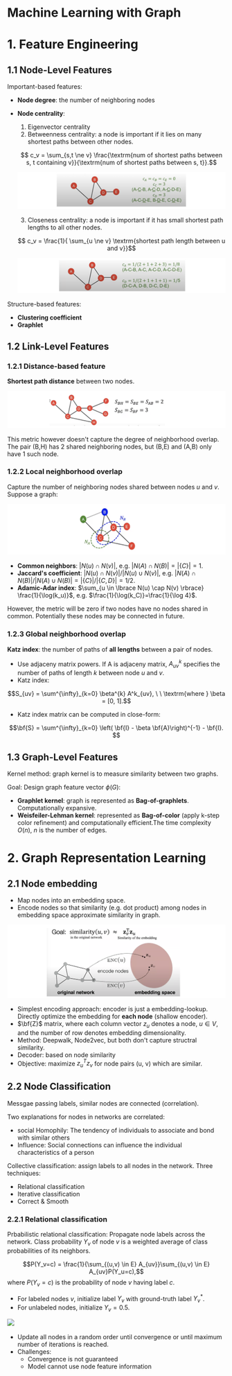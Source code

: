 # Machine Learning with Graph


# 1. Feature Engineering


## 1.1 Node-Level Features

Important-based features:
* **Node degree**: the number of neighboring nodes
* **Node centrality**: 
     1. Eigenvector centrality
     2. Betweenness centrality: a node is important if it lies on many shortest paths between other nodes.
     
     $$ c_v = \sum_{s,t \ne v} \frac{\textrm{num of shortest paths between s, t containing v}}{\textrm{num of shortest paths between s, t}}.$$

     ![](images/feature_node_betweenness.png)

     3. Closeness centrality: a node is important if it has small shortest path lengths to all other nodes.

     $$ c_v = \frac{1}{ \sum_{u \ne v} \textrm{shortest path length between u and v}}$$

     ![](images/feature_node_closeness.png)

     

Structure-based features:
* **Clustering coefficient** 
* **Graphlet**

## 1.2 Link-Level Features

### 1.2.1 Distance-based feature

**Shortest path distance** between two nodes.

![](images/feature_link_distance.png)

This metric however doesn't capture the degree of neighborhood overlap. The pair (B,H) has 2 shared neighboring nodes, but (B,E) and (A,B) only have 1 such node.

### 1.2.2 Local neighborhood overlap

Capture the number of neighboring nodes shared between nodes $u$ and $v$. Suppose a graph:

![](images/feature_link_local_neighbor.png)

* **Common neighbors**: $|N(u) \cap N(v)|$, e.g. $|N(A) \cap N(B)| = |\lbrace C \rbrace|=1$.
* **Jaccard's coefficient**: $|N(u) \cap N(v)|/|N(u) \cup N(v)|$, e.g. $|N(A) \cap N(B)|/ |N(A) \cup N(B)|= | \lbrace C \rbrace |/| \lbrace C,D \rbrace |=1/2$.
* **Adamic-Adar index**: $\sum_{u \in \lbrace N(u) \cap N(v) \rbrace} \frac{1}{\log(k_u)}$, e.g. $\frac{1}{\log(k_C)}=\frac{1}{\log 4}$.


However, the metric will be zero if two nodes have no nodes shared in common. Potentially these nodes may be connected in future.

### 1.2.3 Global neighborhood overlap

**Katz index**: the number of paths of **all lengths** between a pair of nodes.
* Use adjaceny matrix powers. If A is adjaceny matrix, $A^k_{uv}$ specifies the number of paths of length $k$ between node $u$ and $v$.
* Katz index:

$$S_{uv} = \sum^{\infty}_{k=0} \beta^{k} A^k_{uv}, \ \ \textrm{where } \beta = [0, 1].$$ 

* Katz index matrix can be computed in close-form:

$$\bf{S} = \sum^{\infty}_{k=0} \left( \bf{I} - \beta \bf{A}\right)^{-1} - \bf{I}. $$


## 1.3 Graph-Level Features

Kernel method: graph kernel is to measure similarity between two graphs.

Goal: Design graph feature vector $\phi(G)$:
* **Graphlet kernel**: graph is represented as **Bag-of-graphlets**. Computationally expansive.
* **Weisfeiler-Lehman kernel**: represented as **Bag-of-color** (apply k-step color refinement) and computationally efficient.The time complexity $O(n)$, $n$ is the number of edges.



# 2. Graph Representation Learning

## 2.1 Node embedding

* Map nodes into an embedding space.
* Encode nodes so that similarity (e.g. dot product) among nodes in embedding space approximate similarity in graph.

![](images/node_embedding.png)

* Simplest encoding approach: encoder is just a embedding-lookup. Directly optimize the embedding for **each node** (shallow encoder).
* $\bf{Z}$ matrix, where each column vector $z_u$ denotes a node, $u \in V$, and the number of row denotes embedding dimensionality.
* Method: Deepwalk, Node2vec, but both don't capture structral similarity.
* Decoder: based on node similarity 
* Objective: maximize $z^T_u z_v$ for node pairs (u, v) which are similar.

## 2.2 Node Classification

Messgae passing labels, similar nodes are connected (correlation).  

Two explanations for nodes in networks are correlated:
* social Homophily: The tendency of individuals to associate and bond with similar others
* Influence: Social connections can influence the individual characteristics of a person

Collective classification: assign labels to all nodes in the network. Three techniques:
* Relational classification
* Iterative classification
* Correct & Smooth

### 2.2.1 Relational classification

Prbabilistic relational classification: Propagate node labels across the network. Class probability $Y_v$ of node $v$ is a weighted average of class probabilities of its neighbors.

$$P(Y_v=c) = \frac{1}{\sum_{(u,v) \in E} A_{uv}}\sum_{(u,v) \in E} A_{uv}P(Y_u=c),$$
where $P(Y_v=c)$ is the probability of node $v$ having label $c$.

* For labeled nodes $v$, initialize label $Y_v$ with ground-truth label $Y^*_v$.
* For unlabeled nodes, initialize $Y_v= 0.5$.

![](images/label_relational_classification.png)

* Update all nodes in a random order until convergence or until maximum number of iterations is reached.
* Challenges:
     * Convergence is not guaranteed
     * Model cannot use node feature information

